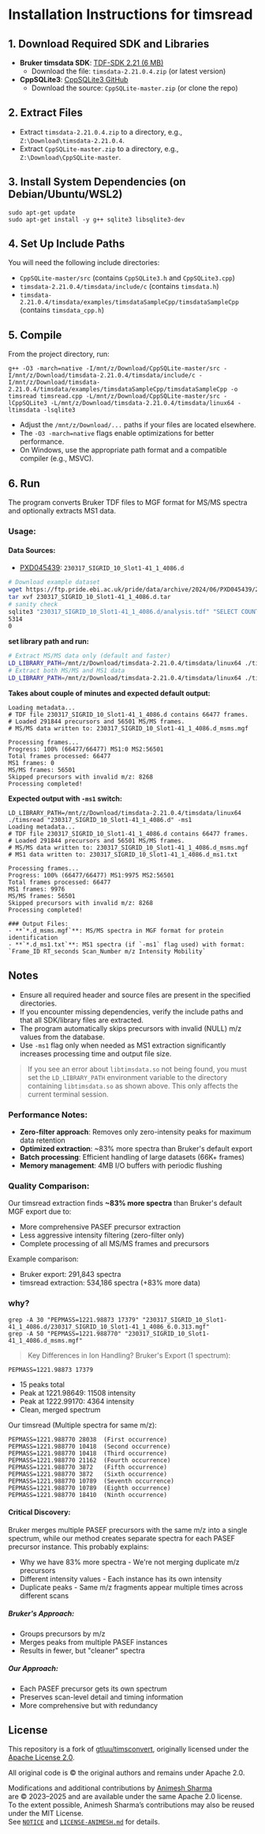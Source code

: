 # Installation Instructions for timsread

## 1. Download Required SDK and Libraries

- **Bruker timsdata SDK**: [TDF-SDK 2.21 (6 MB)](https://www.bruker.com/protected/en/services/software-downloads/mass-spectrometry/raw-data-access-libraries.html?scrollToFormContent=tdf)
    - Download the file: `timsdata-2.21.0.4.zip` (or latest version)
- **CppSQLite3**: [CppSQLite3 GitHub](https://github.com/neosmart/CppSQLite)
    - Download the source: `CppSQLite-master.zip` (or clone the repo)

## 2. Extract Files

- Extract `timsdata-2.21.0.4.zip` to a directory, e.g., `Z:\Download\timsdata-2.21.0.4`.
- Extract `CppSQLite-master.zip` to a directory, e.g., `Z:\Download\CppSQLite-master`.

## 3. Install System Dependencies (on Debian/Ubuntu/WSL2)

```
sudo apt-get update
sudo apt-get install -y g++ sqlite3 libsqlite3-dev
```

## 4. Set Up Include Paths

You will need the following include directories:
- `CppSQLite-master/src` (contains `CppSQLite3.h` and `CppSQLite3.cpp`)
- `timsdata-2.21.0.4/timsdata/include/c` (contains `timsdata.h`)
- `timsdata-2.21.0.4/timsdata/examples/timsdataSampleCpp/timsdataSampleCpp` (contains `timsdata_cpp.h`)

## 5. Compile

From the project directory, run:

```
g++ -O3 -march=native -I/mnt/z/Download/CppSQLite-master/src -I/mnt/z/Download/timsdata-2.21.0.4/timsdata/include/c -I/mnt/z/Download/timsdata-2.21.0.4/timsdata/examples/timsdataSampleCpp/timsdataSampleCpp -o timsread timsread.cpp -L/mnt/z/Download/CppSQLite-master/src -lCppSQLite3 -L/mnt/z/Download/timsdata-2.21.0.4/timsdata/linux64 -ltimsdata -lsqlite3
```

- Adjust the `/mnt/z/Download/...` paths if your files are located elsewhere.
- The `-O3 -march=native` flags enable optimizations for better performance.
- On Windows, use the appropriate path format and a compatible compiler (e.g., MSVC).

## 6. Run

The program converts Bruker TDF files to MGF format for MS/MS spectra and optionally extracts MS1 data.

### Usage:

#### Data Sources:
- [PXD045439](https://www.ebi.ac.uk/pride/archive/projects/PXD045439): `230317_SIGRID_10_Slot1-41_1_4086.d`

```bash
# Download example dataset
wget https://ftp.pride.ebi.ac.uk/pride/data/archive/2024/06/PXD045439/230317_SIGRID_10_Slot1-41_1_4086.d.tar
tar xvf 230317_SIGRID_10_Slot1-41_1_4086.d.tar
# sanity check
sqlite3 "230317_SIGRID_10_Slot1-41_1_4086.d/analysis.tdf" "SELECT COUNT(*) as null_mz FROM Precursors WHERE MonoisotopicMz IS NULL; SELECT COUNT(*) as negative_mz FROM Precursors WHERE MonoisotopicMz < 0;"
5314
0
```

**set library path and run:**
```bash
# Extract MS/MS data only (default and faster)
LD_LIBRARY_PATH=/mnt/z/Download/timsdata-2.21.0.4/timsdata/linux64 ./timsread 230317_SIGRID_10_Slot1-41_1_4086.d
# Extract both MS/MS and MS1 data
LD_LIBRARY_PATH=/mnt/z/Download/timsdata-2.21.0.4/timsdata/linux64 ./timsread "230317_SIGRID_10_Slot1-41_1_4086.d" -ms1
```

**Takes about couple of minutes and expected default output:**
```
Loading metadata...
# TDF file 230317_SIGRID_10_Slot1-41_1_4086.d contains 66477 frames.
# Loaded 291844 precursors and 56501 MS/MS frames.
# MS/MS data written to: 230317_SIGRID_10_Slot1-41_1_4086.d_msms.mgf

Processing frames...
Progress: 100% (66477/66477) MS1:0 MS2:56501     
Total frames processed: 66477
MS1 frames: 0
MS/MS frames: 56501
Skipped precursors with invalid m/z: 8268
Processing completed!
```

**Expected output with `-ms1` switch:**

```
LD_LIBRARY_PATH=/mnt/z/Download/timsdata-2.21.0.4/timsdata/linux64 ./timsread "230317_SIGRID_10_Slot1-41_1_4086.d" -ms1
Loading metadata...
# TDF file 230317_SIGRID_10_Slot1-41_1_4086.d contains 66477 frames.
# Loaded 291844 precursors and 56501 MS/MS frames.
# MS/MS data written to: 230317_SIGRID_10_Slot1-41_1_4086.d_msms.mgf
# MS1 data written to: 230317_SIGRID_10_Slot1-41_1_4086.d_ms1.txt

Processing frames...
Progress: 100% (66477/66477) MS1:9975 MS2:56501     
Total frames processed: 66477
MS1 frames: 9976
MS/MS frames: 56501
Skipped precursors with invalid m/z: 8268
Processing completed!

### Output Files:
- **`*.d_msms.mgf`**: MS/MS spectra in MGF format for protein identification
- **`*.d_ms1.txt`**: MS1 spectra (if `-ms1` flag used) with format: `Frame_ID RT_seconds Scan_Number m/z Intensity Mobility`
```

## Notes
- Ensure all required header and source files are present in the specified directories.
- If you encounter missing dependencies, verify the include paths and that all SDK/library files are extracted.
- The program automatically skips precursors with invalid (NULL) m/z values from the database.
- Use `-ms1` flag only when needed as MS1 extraction significantly increases processing time and output file size.
> If you see an error about `libtimsdata.so` not being found, you must set the `LD_LIBRARY_PATH` environment variable to the directory containing `libtimsdata.so` as shown above. This only affects the current terminal session.

### Performance Notes:
- **Zero-filter approach**: Removes only zero-intensity peaks for maximum data retention
- **Optimized extraction**: ~83% more spectra than Bruker's default export
- **Batch processing**: Efficient handling of large datasets (66K+ frames)
- **Memory management**: 4MB I/O buffers with periodic flushing 

### Quality Comparison:
Our timsread extraction finds **~83% more spectra** than Bruker's default MGF export due to:
- More comprehensive PASEF precursor extraction
- Less aggressive intensity filtering (zero-filter only)
- Complete processing of all MS/MS frames and precursors

Example comparison:
- Bruker export: 291,843 spectra
- timsread extraction: 534,186 spectra (+83% more data)


### why?

```
grep -A 30 "PEPMASS=1221.98873 17379" "230317_SIGRID_10_Slot1-41_1_4086.d/230317_SIGRID_10_Slot1-41_1_4086_6.0.313.mgf"
grep -A 50 "PEPMASS=1221.988770" "230317_SIGRID_10_Slot1-41_1_4086.d_msms.mgf"
```

>Key Differences in Ion Handling? Bruker's Export (1 spectrum):
```
PEPMASS=1221.98873 17379
```
- 15 peaks total
- Peak at 1221.98649: 11508 intensity
- Peak at 1222.99170: 4364 intensity
- Clean, merged spectrum

Our timsread (Multiple spectra for same m/z):
```
PEPMASS=1221.988770 28038  (First occurrence)
PEPMASS=1221.988770 10418  (Second occurrence) 
PEPMASS=1221.988770 10418  (Third occurrence)
PEPMASS=1221.988770 21162  (Fourth occurrence)
PEPMASS=1221.988770 3872   (Fifth occurrence)
PEPMASS=1221.988770 3872   (Sixth occurrence)
PEPMASS=1221.988770 10789  (Seventh occurrence)
PEPMASS=1221.988770 10789  (Eighth occurrence)
PEPMASS=1221.988770 18410  (Ninth occurrence)
```

#### Critical Discovery:
Bruker merges multiple PASEF precursors with the same m/z into a single spectrum, while our method creates separate spectra for each PASEF precursor instance. This probably explains:

- Why we have 83% more spectra - We're not merging duplicate m/z precursors
- Different intensity values - Each instance has its own intensity
- Duplicate peaks - Same m/z fragments appear multiple times across different scans
##### Bruker's Approach:
- Groups precursors by m/z
- Merges peaks from multiple PASEF instances
- Results in fewer, but "cleaner" spectra
##### Our Approach:
- Each PASEF precursor gets its own spectrum
- Preserves scan-level detail and timing information
- More comprehensive but with redundancy

## License

This repository is a fork of [gtluu/timsconvert](https://github.com/gtluu/timsconvert),
originally licensed under the [Apache License 2.0](https://www.apache.org/licenses/LICENSE-2.0).

All original code is © the original authors and remains under Apache 2.0.

Modifications and additional contributions by [Animesh Sharma](https://github.com/animesh)  
are © 2023–2025 and are available under the same Apache 2.0 license.  
To the extent possible, Animesh Sharma’s contributions may also be reused under the MIT License.  
See [`NOTICE`](./NOTICE) and [`LICENSE-ANIMESH.md`](./LICENSE-ANIMESH.md) for details.
